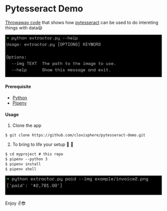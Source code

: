# Pytesseract Demo

[Throwaway code](https://stackoverflow.com/questions/1373980/good-strategies-for-developing-throwaway-code) that shows how [pytesseract](https://pypi.org/project/pytesseract/) can be used
to do intereting things with data:smiley:

![get help](example/help.png)

#### Prerequisite
+ [Python](https://www.python.org/downloads/)
+ [Pipenv](https://pipenv.pypa.io/en/latest/)

#### Usage
1. Clone the app

```console
$ git clone https://github.com/clovisphere/pytesseract-demo.git
```
2. To bring to life your setup :stars: :rocket:

```console
$ cd myproject # this repo
$ pipenv --python 3
$ pipenv install
$ pipenv shell
```
![get help](example/how_to.png)


Enjoy :v::sunglasses: